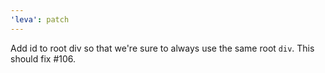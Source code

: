 ```yaml
---
'leva': patch
---
```


Add id to root div so that we're sure to always use the same root `div`. This should fix #106.
